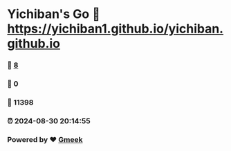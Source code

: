 # Yichiban's Go :link: https://yichiban1.github.io/yichiban.github.io 
### :page_facing_up: [8](https://yichiban1.github.io/yichiban.github.io/tag.html) 
### :speech_balloon: 0 
### :hibiscus: 11398 
### :alarm_clock: 2024-08-30 20:14:55 
### Powered by :heart: [Gmeek](https://github.com/Meekdai/Gmeek)
